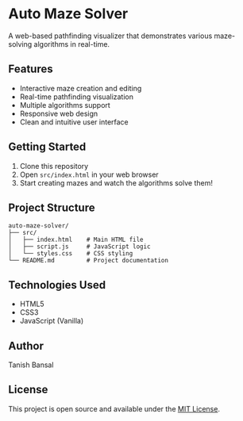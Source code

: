 # Auto Maze Solver

A web-based pathfinding visualizer that demonstrates various maze-solving algorithms in real-time.

## Features

- Interactive maze creation and editing
- Real-time pathfinding visualization
- Multiple algorithms support
- Responsive web design
- Clean and intuitive user interface

## Getting Started

1. Clone this repository
2. Open `src/index.html` in your web browser
3. Start creating mazes and watch the algorithms solve them!

## Project Structure

```
auto-maze-solver/
├── src/
│   ├── index.html    # Main HTML file
│   ├── script.js     # JavaScript logic
│   └── styles.css    # CSS styling
└── README.md         # Project documentation
```

## Technologies Used

- HTML5
- CSS3
- JavaScript (Vanilla)

## Author

Tanish Bansal

## License

This project is open source and available under the [MIT License](LICENSE).
